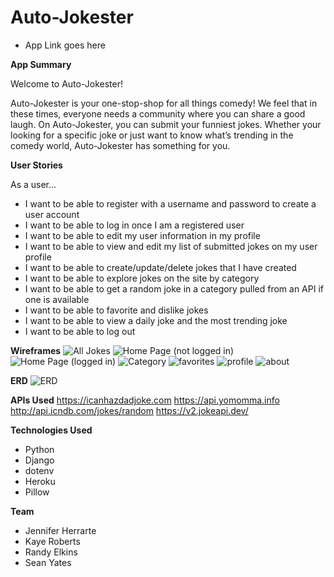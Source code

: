 # Auto-Jokester

* App Link goes here

**App Summary**

Welcome to Auto-Jokester!

Auto-Jokester is your one-stop-shop for all things comedy! We feel that in these times, everyone needs a community where you can share a good laugh. On Auto-Jokester, you can submit your funniest jokes. Whether your looking for a specific joke or just want to know what’s trending in the comedy world, Auto-Jokester has something for you.


**User Stories** 

As a user...
* I want to be able to register with a username and password to create a user account
* I want to be able to log in once I am a registered user
* I want to be able to edit my user information in my profile
* I want to be able to view and edit my list of submitted jokes on my user profile 
* I want to be able to create/update/delete jokes that I have created
* I want to be able to explore jokes on the site by category 
* I want to be able to get a random joke in a category pulled from an API if one is available
* I want to be able to favorite and dislike jokes 
* I want to be able to view a daily joke and the most trending joke
* I want to be able to log out 

**Wireframes**
![All Jokes](./StaticFiles/ReadmeImages/alljokes.png)
![Home Page (not logged in)](./StaticFiles/ReadmeImages/homeloggedout.png)
![Home Page (logged in)](./StaticFiles/ReadmeImages/homeloggedin.png)
![Category](./StaticFiles/ReadmeImages/category.png)
![favorites](./StaticFiles/ReadmeImages/favorites.png)
![profile](./StaticFiles/ReadmeImages/profile.png)
![about](./StaticFiles/ReadmeImages/about.png)


**ERD**
![ERD](./StaticFiles/ReadmeImages/erd.png)

**APIs Used**
https://icanhazdadjoke.com
https://api.yomomma.info
http://api.icndb.com/jokes/random
https://v2.jokeapi.dev/

**Technologies Used**

* Python 
* Django 
* dotenv
* Heroku
* Pillow

**Team** 
* Jennifer Herrarte 
* Kaye Roberts
* Randy Elkins 
* Sean Yates




